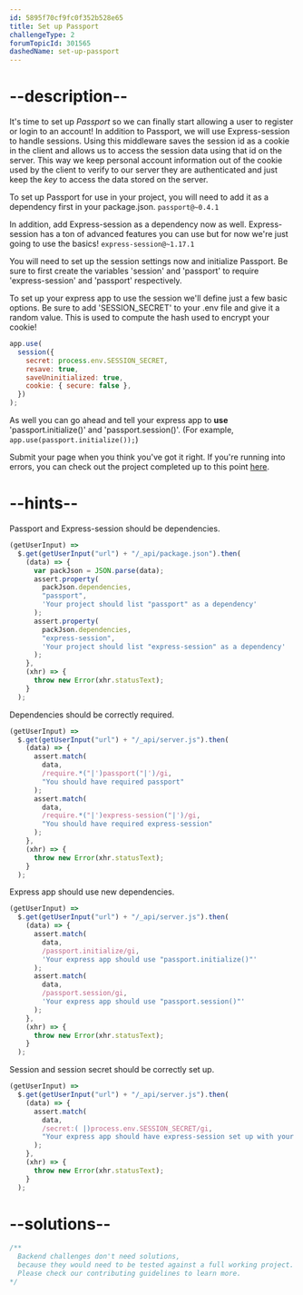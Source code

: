 ```yaml
---
id: 5895f70cf9fc0f352b528e65
title: Set up Passport
challengeType: 2
forumTopicId: 301565
dashedName: set-up-passport
---
```


# --description--

It's time to set up _Passport_ so we can finally start allowing a user to register or login to an account! In addition to Passport, we will use Express-session to handle sessions. Using this middleware saves the session id as a cookie in the client and allows us to access the session data using that id on the server. This way we keep personal account information out of the cookie used by the client to verify to our server they are authenticated and just keep the _key_ to access the data stored on the server.

To set up Passport for use in your project, you will need to add it as a dependency first in your package.json. `passport@~0.4.1`

In addition, add Express-session as a dependency now as well. Express-session has a ton of advanced features you can use but for now we're just going to use the basics! `express-session@~1.17.1`

You will need to set up the session settings now and initialize Passport. Be sure to first create the variables 'session' and 'passport' to require 'express-session' and 'passport' respectively.

To set up your express app to use the session we'll define just a few basic options. Be sure to add 'SESSION_SECRET' to your .env file and give it a random value. This is used to compute the hash used to encrypt your cookie!

```js
app.use(
  session({
    secret: process.env.SESSION_SECRET,
    resave: true,
    saveUninitialized: true,
    cookie: { secure: false },
  })
);
```

As well you can go ahead and tell your express app to **use** 'passport.initialize()' and 'passport.session()'. (For example, `app.use(passport.initialize());`)

Submit your page when you think you've got it right. If you're running into errors, you can check out the project completed up to this point [here](https://gist.github.com/camperbot/4068a7662a2f9f5d5011074397d6788c).

# --hints--

Passport and Express-session should be dependencies.

```js
(getUserInput) =>
  $.get(getUserInput("url") + "/_api/package.json").then(
    (data) => {
      var packJson = JSON.parse(data);
      assert.property(
        packJson.dependencies,
        "passport",
        'Your project should list "passport" as a dependency'
      );
      assert.property(
        packJson.dependencies,
        "express-session",
        'Your project should list "express-session" as a dependency'
      );
    },
    (xhr) => {
      throw new Error(xhr.statusText);
    }
  );
```

Dependencies should be correctly required.

```js
(getUserInput) =>
  $.get(getUserInput("url") + "/_api/server.js").then(
    (data) => {
      assert.match(
        data,
        /require.*("|')passport("|')/gi,
        "You should have required passport"
      );
      assert.match(
        data,
        /require.*("|')express-session("|')/gi,
        "You should have required express-session"
      );
    },
    (xhr) => {
      throw new Error(xhr.statusText);
    }
  );
```

Express app should use new dependencies.

```js
(getUserInput) =>
  $.get(getUserInput("url") + "/_api/server.js").then(
    (data) => {
      assert.match(
        data,
        /passport.initialize/gi,
        'Your express app should use "passport.initialize()"'
      );
      assert.match(
        data,
        /passport.session/gi,
        'Your express app should use "passport.session()"'
      );
    },
    (xhr) => {
      throw new Error(xhr.statusText);
    }
  );
```

Session and session secret should be correctly set up.

```js
(getUserInput) =>
  $.get(getUserInput("url") + "/_api/server.js").then(
    (data) => {
      assert.match(
        data,
        /secret:( |)process.env.SESSION_SECRET/gi,
        "Your express app should have express-session set up with your secret as process.env.SESSION_SECRET"
      );
    },
    (xhr) => {
      throw new Error(xhr.statusText);
    }
  );
```

# --solutions--

```js
/**
  Backend challenges don't need solutions, 
  because they would need to be tested against a full working project. 
  Please check our contributing guidelines to learn more.
*/
```
